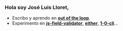 ### Hola soy José Luis Lloret,

- Escribo y aprendo en [**out of the loop**](https://joseluislloret.es).
- Experimento en [**js-field-validator**](https://github.com/l1oret/js-field-validator), [**either**](https://github.com/l1oret/either), [**1-0-cli**](https://github.com/l1oret/1-0-cli)...
